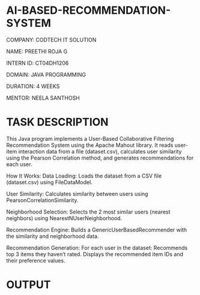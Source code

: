 # AI-BASED-RECOMMENDATION-SYSTEM

COMPANY: CODTECH IT SOLUTION

NAME: PREETHI ROJA G

INTERN ID: CT04DH1206

DOMAIN: JAVA PROGRAMMING

DURATION: 4 WEEKS

MENTOR: NEELA SANTHOSH

# TASK DESCRIPTION

This Java program implements a User-Based Collaborative Filtering Recommendation System using the Apache Mahout library. It reads user-item interaction data from a file (dataset.csv), calculates user similarity using the Pearson Correlation method, and generates recommendations for each user.

How It Works:
Data Loading:
Loads the dataset from a CSV file (dataset.csv) using FileDataModel.

User Similarity:
Calculates similarity between users using PearsonCorrelationSimilarity.

Neighborhood Selection:
Selects the 2 most similar users (nearest neighbors) using NearestNUserNeighborhood.

Recommendation Engine:
Builds a GenericUserBasedRecommender with the similarity and neighborhood data.

Recommendation Generation:
For each user in the dataset:
Recommends top 3 items they haven’t rated.
Displays the recommended item IDs and their preference values.

# OUTPUT

